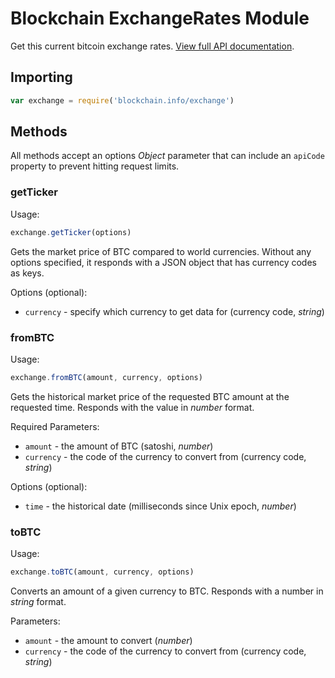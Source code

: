 # Blockchain ExchangeRates Module

Get this current bitcoin exchange rates. [View full API documentation](https://blockchain.info/api/exchange_rates_api).

## Importing

```js
var exchange = require('blockchain.info/exchange')
```

## Methods

All methods accept an options *Object* parameter that can include an `apiCode` property to prevent hitting request limits.

### getTicker

Usage:

```js
exchange.getTicker(options)
```

Gets the market price of BTC compared to world currencies. Without any options specified, it responds with a JSON object that has currency codes as keys.

Options (optional):

  * `currency` - specify which currency to get data for (currency code, *string*)

### fromBTC

Usage:

```js
exchange.fromBTC(amount, currency, options)
```

Gets the historical market price of the requested BTC amount at the requested time. Responds with the value in *number* format.

Required Parameters:

  * `amount` - the amount of BTC  (satoshi, *number*)
  * `currency` - the code of the currency to convert from (currency code, *string*)

Options (optional):

  * `time` - the historical date (milliseconds since Unix epoch, *number*)

### toBTC

Usage:

```js
exchange.toBTC(amount, currency, options)
```

Converts an amount of a given currency to BTC. Responds with a number in *string* format.

Parameters:

  * `amount` - the amount to convert (*number*)
  * `currency` - the code of the currency to convert from (currency code, *string*)
